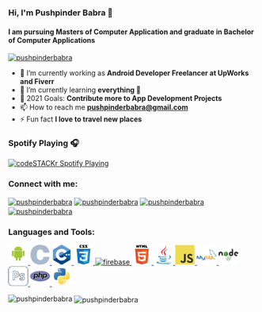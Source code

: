 ### Hi, I'm Pushpinder Babra 👋

#### I am pursuing Masters of Computer Application and graduate in Bachelor of Computer Applications

<p align="left"> <a href="https://twitter.com/pushpinderbabra" target="blank"><img src="https://img.shields.io/twitter/follow/pushpinderbabra?logo=twitter&style=for-the-badge" alt="pushpinderbabra" /></a> </p>

- 🔭 I’m currently working as **Android Developer Freelancer at UpWorks and Fiverr**
- 🌱 I’m currently learning **everything 🤣**
- 🥅 2021 Goals: **Contribute more to App Development Projects**
- 📫 How to reach me **pushpinderbabra@gmail.com**
- ⚡ Fun fact **I love to travel new places**

### Spotify Playing 🎧

[<img src="https://now-playing-codestackr.vercel.app/api/spotify-playing" alt="codeSTACKr Spotify Playing" width="350" />](https://open.spotify.com/user/swyqyimdc12jajde4vpwd2x1b)


### Connect with me:

<a href="https://twitter.com/pushpinderbabra" target="blank"><img align="center" src="https://cdn.jsdelivr.net/npm/simple-icons@v3/icons/twitter.svg" alt="pushpinderbabra" height="30" width="40" /></a>
<a href="https://www.linkedin.com/in/pushpinder-babra-669b93207/?originalSubdomain=in" target="blank"><img align="center" src="https://cdn.jsdelivr.net/npm/simple-icons@v3/icons/linkedin.svg" alt="pushpinderbabra" height="30" width="40" /></a>
<a href="https://instagram.com/pushpinderbabra" target="blank"><img align="center" src="https://cdn.jsdelivr.net/npm/simple-icons@v3/icons/instagram.svg" alt="pushpinderbabra" height="30" width="40" /></a>
<a href="https://www.youtube.com/channel/UC9M-1mXZjRCm7aEtnT9LnRQ" target="blank"><img align="center" src="https://cdn.jsdelivr.net/npm/simple-icons@v3/icons/youtube.svg" alt="pushpinderbabra" height="30" width="40" /></a>
</p>

<h3 align="left">Languages and Tools:</h3>
<p align="left"> <a href="https://developer.android.com" target="_blank"> <img src="https://raw.githubusercontent.com/devicons/devicon/master/icons/android/android-original-wordmark.svg" alt="android" width="40" height="40"/> </a> <a href="https://www.cprogramming.com/" target="_blank"> <img src="https://raw.githubusercontent.com/devicons/devicon/master/icons/c/c-original.svg" alt="c" width="40" height="40"/> </a> <a href="https://www.w3schools.com/cpp/" target="_blank"> <img src="https://raw.githubusercontent.com/devicons/devicon/master/icons/cplusplus/cplusplus-original.svg" alt="cplusplus" width="40" height="40"/> </a> <a href="https://www.w3schools.com/css/" target="_blank"> <img src="https://raw.githubusercontent.com/devicons/devicon/master/icons/css3/css3-original-wordmark.svg" alt="css3" width="40" height="40"/> </a> <a href="https://firebase.google.com/" target="_blank"> <img src="https://www.vectorlogo.zone/logos/firebase/firebase-icon.svg" alt="firebase" width="40" height="40"/> </a> <a href="https://www.w3.org/html/" target="_blank"> <img src="https://raw.githubusercontent.com/devicons/devicon/master/icons/html5/html5-original-wordmark.svg" alt="html5" width="40" height="40"/> </a> <a href="https://www.java.com" target="_blank"> <img src="https://raw.githubusercontent.com/devicons/devicon/master/icons/java/java-original.svg" alt="java" width="40" height="40"/> </a> <a href="https://developer.mozilla.org/en-US/docs/Web/JavaScript" target="_blank"> <img src="https://raw.githubusercontent.com/devicons/devicon/master/icons/javascript/javascript-original.svg" alt="javascript" width="40" height="40"/> </a> <a href="https://www.mysql.com/" target="_blank"> <img src="https://raw.githubusercontent.com/devicons/devicon/master/icons/mysql/mysql-original-wordmark.svg" alt="mysql" width="40" height="40"/> </a> <a href="https://nodejs.org" target="_blank"> <img src="https://raw.githubusercontent.com/devicons/devicon/master/icons/nodejs/nodejs-original-wordmark.svg" alt="nodejs" width="40" height="40"/> </a> <a href="https://www.photoshop.com/en" target="_blank"> <img src="https://raw.githubusercontent.com/devicons/devicon/master/icons/photoshop/photoshop-line.svg" alt="photoshop" width="40" height="40"/> </a> <a href="https://www.php.net" target="_blank"> <img src="https://raw.githubusercontent.com/devicons/devicon/master/icons/php/php-original.svg" alt="php" width="40" height="40"/> </a> <a href="https://www.python.org" target="_blank"> <img src="https://raw.githubusercontent.com/devicons/devicon/master/icons/python/python-original.svg" alt="python" width="40" height="40"/> </a> </p>

<p><img align="left" src="https://github-readme-stats.vercel.app/api/top-langs?username=pushpinderbabra&show_icons=true&locale=en&layout=compact" alt="pushpinderbabra" /></p>

<p>&nbsp;<img align="center" src="https://github-readme-stats.vercel.app/api?username=pushpinderbabra&show_icons=true&locale=en" alt="pushpinderbabra" /></p>
